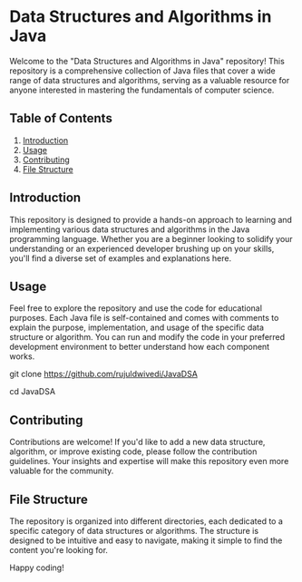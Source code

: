 # Data Structures and Algorithms in Java

Welcome to the "Data Structures and Algorithms in Java" repository! This repository is a comprehensive collection of Java files that cover a wide range of data structures and algorithms, serving as a valuable resource for anyone interested in mastering the fundamentals of computer science.

## Table of Contents

1. [Introduction](#introduction)
2. [Usage](#usage)
3. [Contributing](#contributing)
4. [File Structure](#file-structure)

## Introduction

This repository is designed to provide a hands-on approach to learning and implementing various data structures and algorithms in the Java programming language. Whether you are a beginner looking to solidify your understanding or an experienced developer brushing up on your skills, you'll find a diverse set of examples and explanations here.

## Usage

Feel free to explore the repository and use the code for educational purposes. Each Java file is self-contained and comes with comments to explain the purpose, implementation, and usage of the specific data structure or algorithm. You can run and modify the code in your preferred development environment to better understand how each component works.

<!-- Clone the repository -->
git clone https://github.com/rujuldwivedi/JavaDSA

<!-- Change directory to the cloned repository -->
cd JavaDSA

## Contributing

Contributions are welcome! If you'd like to add a new data structure, algorithm, or improve existing code, please follow the contribution guidelines. Your insights and expertise will make this repository even more valuable for the community.

## File Structure

The repository is organized into different directories, each dedicated to a specific category of data structures or algorithms. The structure is designed to be intuitive and easy to navigate, making it simple to find the content you're looking for.

<!--

/java-dsa
    /src
        /datastructures
            LinkedList.java
            BinaryTree.java
            ...
        /algorithms
            Sorting.java
            Searching.java
            ...
    README.md
    CONTRIBUTING.md
    LICENSE

-->

Happy coding!

